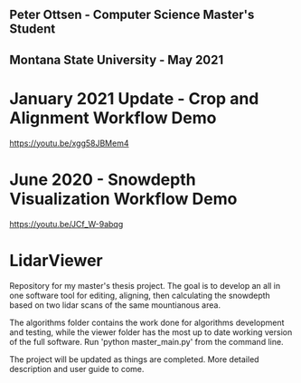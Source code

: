 ## Peter Ottsen - Computer Science Master's Student
## Montana State University - May 2021

# January 2021 Update - Crop and Alignment Workflow Demo
https://youtu.be/xgg58JBMem4

# June 2020 - Snowdepth Visualization Workflow Demo
https://youtu.be/JCf_W-9abqg

# LidarViewer

Repository for my master's thesis project. The goal is to develop an all in one software tool for editing, aligning, then calculating the snowdepth based on two lidar scans of the same mountianous area.

The algorithms folder contains the work done for algorithms development and testing, while the viewer folder has the most up to date working version of the full software. Run 'python master_main.py' from the command line.

The project will be updated as things are completed. More detailed description and user guide to come.
